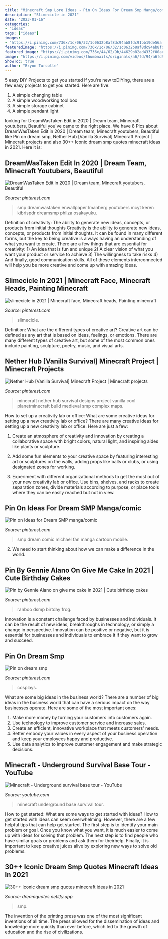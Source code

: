 ```yaml
---
title: "Minecraft Smp Lore Ideas ~ Pin On Ideas For Dream Smp Manga/comic"
description: "Slimecicle in 2021"
date: "2023-01-16"
categories:
- "ideas"
tags: ["ideas"]
images:
- "https://i.pinimg.com/736x/1c/06/32/1c0632b8af8dc94ab8fdc91bb19de56a.jpg"
featuredImage: "https://i.pinimg.com/736x/1c/06/32/1c0632b8af8dc94ab8fdc91bb19de56a.jpg"
featured_image: "https://i.pinimg.com/736x/44/62/9b/44629b82ad4332f00a49a1ca2f0585d5.jpg"
image: "https://i.pinimg.com/videos/thumbnails/originals/a6/fd/94/a6fd94d96264e0e208f1fec048f10d5c.0000001.jpg"
ShowToc: true
author: "Bryon Turcotte"
---
```



5 easy DIY Projects to get you started
If you're new toDIYing, there are a few easy projects to get you started. Here are five: 
1. A simple changing table 
2. A simple woodworking tool box 
3. A simple storage cabinet 
4. A simple pendant light 

	

		
looking for DreamWasTaken Edit in 2020 | Dream team, Minecraft youtubers, Beautiful you've came to the right place. We have 8 Pics about DreamWasTaken Edit in 2020 | Dream team, Minecraft youtubers, Beautiful like Pin on dream smp, Nether Hub [Vanilla Survival] Minecraft Project | Minecraft projects and also 30++ Iconic dream smp quotes minecraft ideas in 2021. Here it is:
		
    
## DreamWasTaken Edit In 2020 | Dream Team, Minecraft Youtubers, Beautiful

<img loading=lazy src="https://i.pinimg.com/736x/a4/96/fb/a496fbadc62a6b34afbc2f6963ac40ad.jpg" onerror="this.onerror=null;this.src='https://tse2.mm.bing.net/th?id=OIP.RM5FRg80q-FAo3sGnw_VUwHaJu&amp;pid=15.1';" alt="DreamWasTaken Edit in 2020 | Dream team, Minecraft youtubers, Beautiful">

_Source: pinterest.com_

>smp dreamwastaken enwallpaper lmanberg youtubers mcyt keren kibrispdr dreamsmp philza osakayuku. 

	

Definition of creativity: The ability to generate new ideas, concepts, or products from initial thoughts
Creativity is the ability to generate new ideas, concepts, or products from initial thoughts. It can be found in many different forms, but the key to being creative is always having an understanding of what you want to create. There are a few things that are essential for creativity: 1) An idea that is fun and unique 2) A clear vision of what you want your product or service to achieve 3) The willingness to take risks 4) And finally, good communication skills. All of these elements interconnected will help you be more creative and come up with amazing ideas.

    
## Slimecicle In 2021 | Minecraft Face, Minecraft Heads, Painting Minecraft

<img loading=lazy src="https://i.pinimg.com/736x/b3/f2/22/b3f2222b902793dc5f9072181cbc9043.jpg" onerror="this.onerror=null;this.src='https://tse2.mm.bing.net/th?id=OIP.Q2tmY_eWTaQfZHpHJFiqLAHaHq&amp;pid=15.1';" alt="slimecicle in 2021 | Minecraft face, Minecraft heads, Painting minecraft">

_Source: pinterest.com_

>slimecicle. 

	

Definition: What are the different types of creative art?
Creative art can be defined as any art that is based on ideas, feelings, or emotions. There are many different types of creative art, but some of the most common ones include painting, sculpture, poetry, music, and visual arts.

    
## Nether Hub [Vanilla Survival] Minecraft Project | Minecraft Projects

<img loading=lazy src="https://i.pinimg.com/736x/1c/06/32/1c0632b8af8dc94ab8fdc91bb19de56a.jpg" onerror="this.onerror=null;this.src='https://tse4.mm.bing.net/th?id=OIP.j7Pw_pBqhZgJGN8-tr0aqAHaEJ&amp;pid=15.1';" alt="Nether Hub [Vanilla Survival] Minecraft Project | Minecraft projects">

_Source: pinterest.com_

>minecraft nether hub survival designs project vanilla cool planetminecraft build medieval smp complex maps. 

	

How to set up a creativity lab or office: What are some creative ideas for setting up a new creativity lab or office?
There are many creative ideas for setting up a new creativity lab or office. Here are just a few: 
1. Create an atmosphere of creativity and innovation by creating a collaborative space with bright colors, natural light, and inspiring aides like plants or sculpture.

2. Add some fun elements to your creative space by featuring interesting art or sculptures on the walls, adding props like balls or clubs, or using designated zones for working.

3. Experiment with different organizational methods to get the most out of your new creativity lab or office. Use bins, shelves, and racks to create separation zones, divide materials according to purpose, or place tools where they can be easily reached but not in view.

    
## Pin On Ideas For Dream SMP Manga/comic

<img loading=lazy src="https://i.pinimg.com/736x/cc/39/87/cc398713f357f8eae649fb4f9614b41a.jpg" onerror="this.onerror=null;this.src='https://tse2.mm.bing.net/th?id=OIP.sDPX9a0cw5hsVyRJcWq_bAHaNK&amp;pid=15.1';" alt="Pin on Ideas for Dream SMP manga/comic">

_Source: pinterest.com_

>smp dream comic michael fan manga cartoon mobile. 

	

2. We need to start thinking about how we can make a difference in the world.

    
## Pin By Gennie Alano On Give Me Cake In 2021 | Cute Birthday Cakes

<img loading=lazy src="https://i.pinimg.com/736x/44/62/9b/44629b82ad4332f00a49a1ca2f0585d5.jpg" onerror="this.onerror=null;this.src='https://tse2.mm.bing.net/th?id=OIP.oifdeIutHW6m45Sgxc28cQHaJ3&amp;pid=15.1';" alt="Pin by Gennie Alano on give me cake in 2021 | Cute birthday cakes">

_Source: pinterest.com_

>ranboo dsmp birtday frog. 

	

Innovation is a constant challenge faced by businesses and individuals. It can be the result of new ideas, breakthroughs in technology, or simply a change in perspective. Innovation can be positive or negative, but it is essential for businesses and individuals to embrace it if they want to grow and succeed.

    
## Pin On Dream Smp

<img loading=lazy src="https://i.pinimg.com/736x/3f/d9/be/3fd9be511263d395abb04ff60a3bdfa6.jpg" onerror="this.onerror=null;this.src='https://tse4.mm.bing.net/th?id=OIP.X1mr3fGhFeZKCfZc91K0wgHaNK&amp;pid=15.1';" alt="Pin on dream smp">

_Source: pinterest.com_

>cosplays. 

	

What are some big ideas in the business world?
There are a number of big ideas in the business world that can have a serious impact on the way businesses operate. Here are some of the most important ones: 
1. Make more money by turning your customers into customers again.
2. Use technology to improve customer service and increase sales.
3. Create an efficient, innovative workplace that meets customers' needs.
4. Better embody your values in every aspect of your business operation and keep your employees happy and productive.
5. Use data analytics to improve customer engagement and make strategic decisions.

    
## Minecraft - Underground Survival Base Tour - YouTube

<img loading=lazy src="https://i.ytimg.com/vi/POk71mS7FvU/maxresdefault.jpg" onerror="this.onerror=null;this.src='https://tse3.mm.bing.net/th?id=OIP.StvzDa-jTIeKCYWlf4uZYwHaEK&amp;pid=15.1';" alt="Minecraft - Underground survival base tour - YouTube">

_Source: youtube.com_

>minecraft underground base survival tour. 

	

How to get started: What are some ways to get started with ideas?
How to get started with ideas can seem overwhelming. However, there are a few helpful tips that can help get started. The first step is to identify your main problem or goal. Once you know what you want, it is much easier to come up with ideas for solving that problem. The next step is to find people who have similar goals or problems and ask them for theirhelp. Finally, it is important to keep creative juices alive by exploring new ways to solve old problems.

    
## 30++ Iconic Dream Smp Quotes Minecraft Ideas In 2021

<img loading=lazy src="https://i.pinimg.com/videos/thumbnails/originals/a6/fd/94/a6fd94d96264e0e208f1fec048f10d5c.0000001.jpg" onerror="this.onerror=null;this.src='https://tse2.mm.bing.net/th?id=OIP.YMV_pEhyTfqYT-uVxVLP8AHaNK&amp;pid=15.1';" alt="30++ Iconic dream smp quotes minecraft ideas in 2021">

_Source: dreamquotes.netlify.app_

>smp. 

	

The invention of the printing press was one of the most significant inventions of all time. The press allowed for the dissemination of ideas and knowledge more quickly than ever before, which led to the growth of education and the rise of civilizations.

